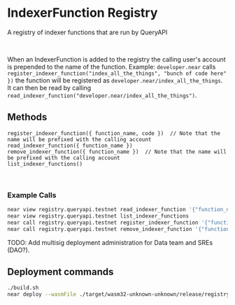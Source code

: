 # IndexerFunction Registry

A registry of indexer functions that are run by QueryAPI

<br />

When an IndexerFunction is added to the registry the calling user's account is prepended to the name of the function.
Example: `developer.near` calls `register_indexer_function("index_all_the_things", "bunch of code here" })` the function
will be registered as `developer.near/index_all_the_things`.
It can then be read by calling `read_indexer_function("developer.near/index_all_the_things")`.

## Methods

```
register_indexer_function({ function_name, code })  // Note that the name will be prefixed with the calling account
read_indexer_function({ function_name })
remove_indexer_function({ function_name })  // Note that the name will be prefixed with the calling account
list_indexer_functions()
```

<br/>

### Example Calls

```bash
near view registry.queryapi.testnet read_indexer_function '{"function_name":"developer.testnet/log"}'
near view registry.queryapi.testnet list_indexer_functions
near call registry.queryapi.testnet register_indexer_function '{"function_name":"log", "code": "console.log(`Block #${streamerMessage.block.header.height});"}' --accountId <ACCOUNT_ID>
near call registry.queryapi.testnet remove_indexer_function '{"function_name":"log"}' --accountId <ACCOUNT_ID>
```

TODO:
Add multisig deployment administration for Data team and SREs (DAO?).

## Deployment commands

```bash
./build.sh
near deploy --wasmFile ./target/wasm32-unknown-unknown/release/registry.wasm --accountId registry.queryapi.testnet
```
